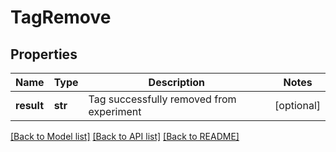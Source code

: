 # TagRemove

## Properties
Name | Type | Description | Notes
------------ | ------------- | ------------- | -------------
**result** | **str** | Tag successfully removed from experiment | [optional] 

[[Back to Model list]](../README.md#documentation-for-models) [[Back to API list]](../README.md#documentation-for-api-endpoints) [[Back to README]](../README.md)

